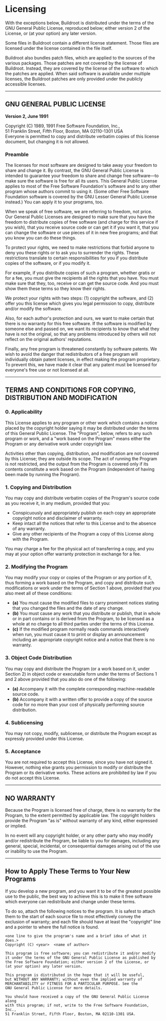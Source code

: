 # Licensing

With the exceptions below, Buildroot is distributed under the terms of the GNU General Public License, reproduced below; either version 2 of the License, or (at your option) any later version.

Some files in Buildroot contain a different license statement. Those files are licensed under the license contained in the file itself.

Buildroot also bundles patch files, which are applied to the sources of the various packages. Those patches are not covered by the license of Buildroot. Instead, they are covered by the license of the software to which the patches are applied. When said software is available under multiple licenses, the Buildroot patches are only provided under the publicly accessible licenses.

---

## GNU GENERAL PUBLIC LICENSE  
**Version 2, June 1991**

Copyright (C) 1989, 1991 Free Software Foundation, Inc.,  
51 Franklin Street, Fifth Floor, Boston, MA 02110-1301 USA  
Everyone is permitted to copy and distribute verbatim copies of this license document, but changing it is not allowed.

### Preamble

The licenses for most software are designed to take away your freedom to share and change it. By contrast, the GNU General Public License is intended to guarantee your freedom to share and change free software—to make sure the software is free for all its users. This General Public License applies to most of the Free Software Foundation's software and to any other program whose authors commit to using it. (Some other Free Software Foundation software is covered by the GNU Lesser General Public License instead.) You can apply it to your programs, too.

When we speak of free software, we are referring to freedom, not price. Our General Public Licenses are designed to make sure that you have the freedom to distribute copies of free software (and charge for this service if you wish), that you receive source code or can get it if you want it, that you can change the software or use pieces of it in new free programs; and that you know you can do these things.

To protect your rights, we need to make restrictions that forbid anyone to deny you these rights or to ask you to surrender the rights. These restrictions translate to certain responsibilities for you if you distribute copies of the software, or if you modify it.

For example, if you distribute copies of such a program, whether gratis or for a fee, you must give the recipients all the rights that you have. You must make sure that they, too, receive or can get the source code. And you must show them these terms so they know their rights.

We protect your rights with two steps: (1) copyright the software, and (2) offer you this license which gives you legal permission to copy, distribute and/or modify the software.

Also, for each author's protection and ours, we want to make certain that there is no warranty for this free software. If the software is modified by someone else and passed on, we want its recipients to know that what they have is not the original, so that any problems introduced by others will not reflect on the original authors' reputations.

Finally, any free program is threatened constantly by software patents. We wish to avoid the danger that redistributors of a free program will individually obtain patent licenses, in effect making the program proprietary. To prevent this, we have made it clear that any patent must be licensed for everyone's free use or not licensed at all.

---

## TERMS AND CONDITIONS FOR COPYING, DISTRIBUTION AND MODIFICATION

### 0. Applicability
This License applies to any program or other work which contains a notice placed by the copyright holder saying it may be distributed under the terms of this General Public License. The "Program", below, refers to any such program or work, and a "work based on the Program" means either the Program or any derivative work under copyright law.

Activities other than copying, distribution, and modification are not covered by this License; they are outside its scope. The act of running the Program is not restricted, and the output from the Program is covered only if its contents constitute a work based on the Program (independent of having been made by running the Program).

### 1. Copying and Distribution
You may copy and distribute verbatim copies of the Program's source code as you receive it, in any medium, provided that you:

- Conspicuously and appropriately publish on each copy an appropriate copyright notice and disclaimer of warranty.
- Keep intact all the notices that refer to this License and to the absence of any warranty.
- Give any other recipients of the Program a copy of this License along with the Program.

You may charge a fee for the physical act of transferring a copy, and you may at your option offer warranty protection in exchange for a fee.

### 2. Modifying the Program
You may modify your copy or copies of the Program or any portion of it, thus forming a work based on the Program, and copy and distribute such modifications or work under the terms of Section 1 above, provided that you also meet all of these conditions:

- **(a)** You must cause the modified files to carry prominent notices stating that you changed the files and the date of any change.
- **(b)** You must cause any work that you distribute or publish, that in whole or in part contains or is derived from the Program, to be licensed as a whole at no charge to all third parties under the terms of this License.
- **(c)** If the modified program normally reads commands interactively when run, you must cause it to print or display an announcement including an appropriate copyright notice and a notice that there is no warranty.

### 3. Object Code Distribution
You may copy and distribute the Program (or a work based on it, under Section 2) in object code or executable form under the terms of Sections 1 and 2 above provided that you also do one of the following:

- **(a)** Accompany it with the complete corresponding machine-readable source code.
- **(b)** Accompany it with a written offer to provide a copy of the source code for no more than your cost of physically performing source distribution.

### 4. Sublicensing
You may not copy, modify, sublicense, or distribute the Program except as expressly provided under this License.

### 5. Acceptance
You are not required to accept this License, since you have not signed it. However, nothing else grants you permission to modify or distribute the Program or its derivative works. These actions are prohibited by law if you do not accept this License.

---

## NO WARRANTY

Because the Program is licensed free of charge, there is no warranty for the Program, to the extent permitted by applicable law. The copyright holders provide the Program "as is" without warranty of any kind, either expressed or implied.

In no event will any copyright holder, or any other party who may modify and/or redistribute the Program, be liable to you for damages, including any general, special, incidental, or consequential damages arising out of the use or inability to use the Program.

---

## How to Apply These Terms to Your New Programs

If you develop a new program, and you want it to be of the greatest possible use to the public, the best way to achieve this is to make it free software which everyone can redistribute and change under these terms.

To do so, attach the following notices to the program. It is safest to attach them to the start of each source file to most effectively convey the exclusion of warranty; and each file should have at least the "copyright" line and a pointer to where the full notice is found.

```plaintext
<one line to give the program's name and a brief idea of what it does.>
Copyright (C) <year>  <name of author>

This program is free software; you can redistribute it and/or modify
it under the terms of the GNU General Public License as published by
the Free Software Foundation; either version 2 of the License, or
(at your option) any later version.

This program is distributed in the hope that it will be useful,
but WITHOUT ANY WARRANTY; without even the implied warranty of
MERCHANTABILITY or FITNESS FOR A PARTICULAR PURPOSE. See the
GNU General Public License for more details.

You should have received a copy of the GNU General Public License along
with this program; if not, write to the Free Software Foundation, Inc.,
51 Franklin Street, Fifth Floor, Boston, MA 02110-1301 USA.
